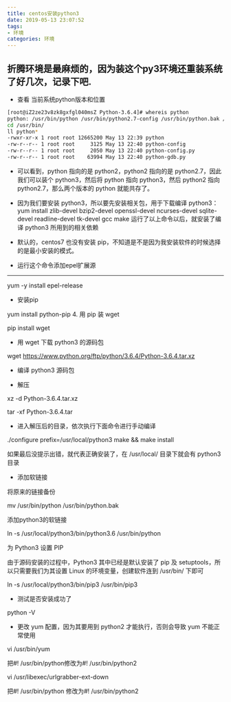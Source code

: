 ```yaml
---
title: centos安装python3
date: 2019-05-13 23:07:52
tags:
- 环境
categories: 环境
---
```

折腾环境是最麻烦的，因为装这个py3环境还重装系统了好几次，记录下吧.
---
+ 查看 当前系统python版本和位置
```bash
[root@iZ2ze23v8zk8gxfgl040msZ Python-3.6.4]# whereis python
python: /usr/bin/python /usr/bin/python2.7-config /usr/bin/python.bak /usr/bin/python2.7 /usr/lib/python2.7 /usr/lib64/python2.7 /etc/python /usr/include/python2.7 /usr/share/man/man1/python.1.gz
cd /usr/bin/
ll python*
-rwxr-xr-x 1 root root 12665200 May 13 22:39 python
-rw-r--r-- 1 root root     3125 May 13 22:40 python-config
-rw-r--r-- 1 root root     2050 May 13 22:40 python-config.py
-rw-r--r-- 1 root root    63994 May 13 22:40 python-gdb.py

```

* 可以看到，python 指向的是 python2，python2 指向的是 python2.7，因此我们可以装个 python3，然后将 python 指向 python3，然后 python2 指向 python2.7，那么两个版本的 python 就能共存了。

* 因为我们要安装 python3，所以要先安装相关包，用于下载编译 python3：
yum install zlib-devel bzip2-devel openssl-devel ncurses-devel sqlite-devel readline-devel tk-devel gcc make 
运行了以上命令以后，就安装了编译 python3 所用到的相关依赖

* 默认的，centos7 也没有安装 pip，不知道是不是因为我安装软件的时候选择的是最小安装的模式。
* 运行这个命令添加epel扩展源
---
yum -y install epel-release

* 安装pip

yum install python-pip
4. 用 pip 装 wget

pip install wget

* 用 wget 下载 python3 的源码包

wget https://www.python.org/ftp/python/3.6.4/Python-3.6.4.tar.xz

- 编译 python3 源码包
* 解压

xz -d Python-3.6.4.tar.xz

tar -xf Python-3.6.4.tar

* 进入解压后的目录，依次执行下面命令进行手动编译

./configure prefix=/usr/local/python3
make && make install

如果最后没提示出错，就代表正确安装了，在 /usr/local/ 目录下就会有 python3 目录
* 添加软链接

将原来的链接备份

mv /usr/bin/python /usr/bin/python.bak

添加python3的软链接

ln -s /usr/local/python3/bin/python3.6 /usr/bin/python

为 Python3 设置 PIP

由于源码安装的过程中，Python3 其中已经是默认安装了 pip 及 setuptools，所以只需要我们为其设置 Linux 的环境变量，创建软件连到 /usr/bin/ 下即可

ln -s /usr/local/python3/bin/pip3 /usr/bin/pip3
* 测试是否安装成功了

python -V
* 更改 yum 配置，因为其要用到 python2 才能执行，否则会导致 yum 不能正常使用

vi /usr/bin/yum

把#! /usr/bin/python修改为#! /usr/bin/python2

vi /usr/libexec/urlgrabber-ext-down

把#! /usr/bin/python 修改为#! /usr/bin/python2


